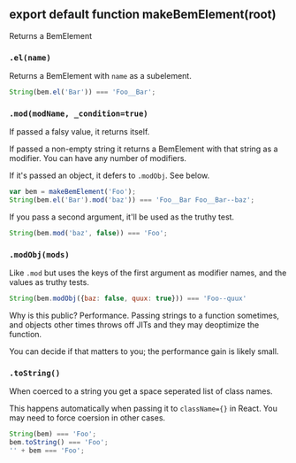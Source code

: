 ## export default function makeBemElement(root)

Returns a BemElement


### `.el(name)`

Returns a BemElement with `name` as a subelement.

```js
String(bem.el('Bar')) === 'Foo__Bar';
```


### `.mod(modName, _condition=true)`

If passed a falsy value, it returns itself.

If passed a non-empty string it returns a BemElement with that string
as a modifier. You can have any number of modifiers.

If it's passed an object, it defers to `.modObj`. See below.

```js
var bem = makeBemElement('Foo');
String(bem.el('Bar').mod('baz')) === 'Foo__Bar Foo__Bar--baz';
```

If you pass a second argument, it'll be used as the truthy test.

```js
String(bem.mod('baz', false)) === 'Foo';
```


### `.modObj(mods)`

Like `.mod` but uses the keys of the first argument as modifier names,
and the values as truthy tests.

```js
String(bem.modObj({baz: false, quux: true})) === 'Foo--quux'
```

Why is this public? Performance. Passing strings to a function sometimes,
and objects other times throws off JITs and they may deoptimize the function.

You can decide if that matters to you; the performance gain is likely small.


### `.toString()`

When coerced to a string you get a space seperated list of class names.

This happens automatically when passing it to `className={}` in React. You may
need to force coersion in other cases.

```js
String(bem) === 'Foo';
bem.toString() === 'Foo';
'' + bem === 'Foo';
```
